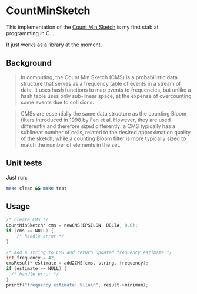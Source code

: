 # CountMinSketch

This implementation of the [Count Min Sketch](http://www.cse.unsw.edu.au/~cs9314/07s1/lectures/Lin_CS9314_References/cm-latin.pdf) is my first stab at programming in C...

It just works as a library at the moment.

## Background

>In computing, the Count Min Sketch (CMS) is a probabilistic data structure that serves as a frequency table of events in a stream of data. It uses hash functions to map events to frequencies, but unlike a hash table uses only sub-linear space, at the expense of overcounting some events due to collisions.

>CMSs are essentially the same data structure as the counting Bloom filters introduced in 1998 by Fan et al. However, they are used differently and therefore sized differently: a CMS typically has a sublinear number of cells, related to the desired approximation quality of the sketch, while a counting Bloom filter is more typically sized to match the number of elements in the set.

## Unit tests

Just run:

```bash
make clean && make test
```

## Usage

```c
/* create CMS */
CountMinSketch* cms = newCMS(EPSILON, DELTA, 0.0);
if (cms == NULL) {
    /* handle error */
}

/* add a string to CMS and return updated frequency estimate */
int frequency = 42;
cmsResult* estimate = add2CMS(cms, string, frequency);
if (estimate == NULL) {
  /* handle error */
}
printf("frequency estimate: %llu\n", result->minimum);
```

